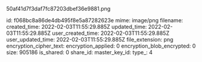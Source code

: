 50af41d7f3daf7fc87203dbef36e9881.png

id: f068bc8a86de4db495f8e5a87282623e
mime: image/png
filename: 
created_time: 2022-02-03T11:55:29.885Z
updated_time: 2022-02-03T11:55:29.885Z
user_created_time: 2022-02-03T11:55:29.885Z
user_updated_time: 2022-02-03T11:55:29.885Z
file_extension: png
encryption_cipher_text: 
encryption_applied: 0
encryption_blob_encrypted: 0
size: 905186
is_shared: 0
share_id: 
master_key_id: 
type_: 4